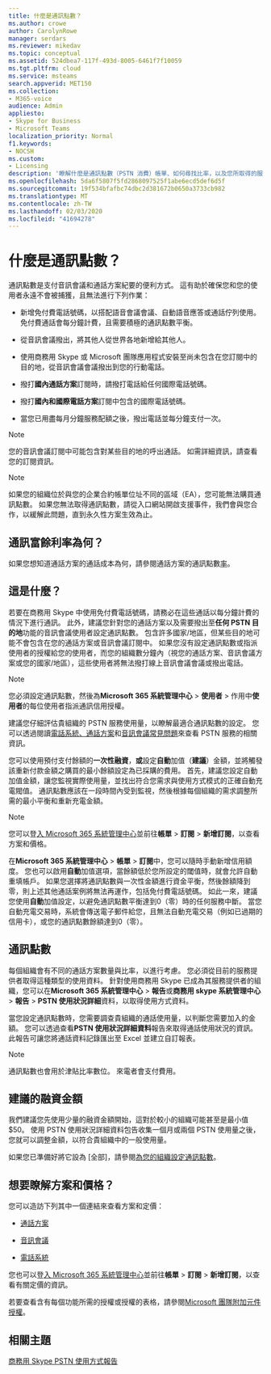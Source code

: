 ```yaml
---
title: 什麼是通訊點數？
ms.author: crowe
author: CarolynRowe
manager: serdars
ms.reviewer: mikedav
ms.topic: conceptual
ms.assetid: 524dbea7-117f-493d-8005-6461f7f10059
ms.tgt.pltfrm: cloud
ms.service: msteams
search.appverid: MET150
ms.collection:
- M365-voice
audience: Admin
appliesto:
- Skype for Business
- Microsoft Teams
localization_priority: Normal
f1.keywords:
- NOCSH
ms.custom:
- Licensing
description: '瞭解什麼是通訊點數（PSTN 消費）帳單、如何尋找比率，以及您所取得的服務。 '
ms.openlocfilehash: 5da6f5807f5fd2868097525f1abe6ecd5def6d5f
ms.sourcegitcommit: 19f534bfafbc74dbc2d381672b0650a3733cb982
ms.translationtype: MT
ms.contentlocale: zh-TW
ms.lasthandoff: 02/03/2020
ms.locfileid: "41694278"
---
```

# <a name="what-are-communications-credits"></a>什麼是通訊點數？

通訊點數是支付音訊會議和通話方案紀要的便利方式。 這有助於確保您和您的使用者永遠不會被捕獲，且無法進行下列作業：
  
- 新增免付費電話號碼，以搭配語音會議會議、自動語音應答或通話佇列使用。 免付費通話會每分鐘計費，且需要積極的通訊點數平衡。
    
- 從音訊會議撥出，將其他人從世界各地新增給其他人。
    
- 使用商務用 Skype 或 Microsoft 團隊應用程式安裝至尚未包含在您訂閱中的目的地，從音訊會議會議撥出到您的行動電話。
    
- 撥打**國內通話方案**訂閱時，請撥打電話給任何國際電話號碼。
    
- 撥打**國內和國際電話方案**訂閱中包含的國際電話號碼。
    
- 當您已用盡每月分鐘服務配額之後，撥出電話並每分鐘支付一次。
    
> [!NOTE]
> 您的音訊會議訂閱中可能包含對某些目的地的呼出通話。 如需詳細資訊，請查看您的訂閱資訊。 
  
> [!NOTE]
> 如果您的組織位於與您的企業合約帳單位址不同的區域（EA），您可能無法購買通訊點數。 如果您無法取得通訊點數，請從入口網站開啟支援事件，我們會與您合作，以緩解此問題，直到永久性方案生效為止。 
  
## <a name="what-are-the-communications-credits-rates"></a>通訊富餘利率為何？

如果您想知道通話方案的通話成本為何，請參閱通話方案的通訊點數[率](https://products.office.com/en-us/microsoft-teams/online-meeting-solutions#Rates)。
  
## <a name="what-is-it"></a>這是什麼？

若要在商務用 Skype 中使用免付費電話號碼，請務必在這些通話以每分鐘計費的情況下進行通訊。 此外，建議您針對您的通話方案以及需要撥出至**任何 PSTN 目的地**功能的音訊會議使用者設定通訊點數。 包含許多國家/地區，但某些目的地可能不會包含在您的通話方案或音訊會議訂閱中。 如果您沒有設定通訊點數或指派使用者的授權給您的使用者，而您的組織數分鐘內（視您的通話方案、音訊會議方案或您的國家/地區），這些使用者將無法撥打線上音訊會議會議或撥出電話。
  
> [!NOTE]
> 您必須設定通訊點數，然後為**Microsoft 365 系統管理中心** > **使用者** > 作用中**使用者**的每位使用者指派通訊信用授權。 
  
建議您仔細評估貴組織的 PSTN 服務使用量，以瞭解最適合通訊點數的設定。 您可以透過閱讀[電話系統、通話方案](calling-plan-landing-page.md)和[音訊會議常見問題](Audio-Conferencing-common-questions.md)來查看 PSTN 服務的相關資訊。
  
您可以使用預付支付餘額的**一次性融資**，**或**設定**自動**加值（**建議**）金額，並將觸發該重新付款金額之購買的最小餘額設定為已採購的費用。 首先，建議您設定自動加值金額，讓您監視實際使用量，並找出符合您需求與使用方式模式的正確自動充電閥值。 通訊點數應該在一段時間內受到監視，然後根據每個組織的需求調整所需的最小平衡和重新充電金額。
  
> [!NOTE]
> 您可以登[入 Microsoft 365 系統管理中心](https://portal.office.com/adminportal/home?add=sub&amp;adminportal=1#/catalog)並前往**帳單** > **訂閱** > **新增訂閱**，以查看方案和價格。 
  
在**Microsoft 365 系統管理中心** > **帳單** > **訂閱**中，您可以隨時手動新增信用額度。 您也可以啟用**自動**加值選項，當餘額低於您所設定的閾值時，就會允許自動重填帳戶。 如果您選擇將通訊點數與一次性金額進行資金平衡，然後餘額降到零，則上述其他通話案例將無法再運作，包括免付費電話號碼。 如此一來，建議您使用**自動**加值設定，以避免通訊點數平衡達到0（零）時的任何服務中斷。 當您自動充電交易時，系統會傳送電子郵件給您，且無法自動充電交易（例如已過期的信用卡），或您的通訊點數餘額達到0（零）。
  
## <a name="communications-credits"></a>通訊點數

每個組織會有不同的通話方案數量與比率，以進行考慮。 您必須從目前的服務提供者取得這種類型的使用資料。 針對使用商務用 Skype 已成為其服務提供者的組織，您可以在**Microsoft 365 系統管理中心** > **報告**或**商務用 skype 系統管理中心** > **報告** > **PSTN 使用狀況詳細**資料，以取得使用方式資料。
  
當您設定通訊點數時，您需要調查貴組織的通話使用量，以判斷您需要加入的金額。 您可以透過查看**PSTN 使用狀況詳細資料**報告來取得通話使用狀況的資訊。 此報告可讓您將通話資料記錄匯出至 Excel 並建立自訂報表。

> [!NOTE]
> 通訊點數也會用於津貼比率數位。 來電者會支付費用。
  
## <a name="recommended-funding-amounts"></a>建議的融資金額

我們建議您先使用少量的融資金額開始，這對於較小的組織可能甚至是最小值 $50。 使用 PSTN 使用狀況詳細資料包告收集一個月或兩個 PSTN 使用量之後，您就可以調整金額，以符合貴組織中的一般使用量。
  
如果您已準備好將它設為 [全部]，請參閱[為您的組織設定通訊點數](set-up-communications-credits-for-your-organization.md)。
  
## <a name="want-to-know-about-plans-and-pricing"></a>想要瞭解方案和價格？

您可以造訪下列其中一個連結來查看方案和定價：
  
- [通話方案](https://go.microsoft.com/fwlink/?linkid=799761)
    
- [音訊會議](https://go.microsoft.com/fwlink/?linkid=799762)
    
- [電話系統](https://go.microsoft.com/fwlink/?linkid=799763 )
    
您也可以登[入 Microsoft 365 系統管理中心](https://portal.office.com/adminportal/home?add=sub&amp;adminportal=1#/catalog)並前往**帳單** > **訂閱** > **新增訂閱**，以查看有關定價的資訊。
  
若要查看含有每個功能所需的授權或授權的表格，請參閱[Microsoft 團隊附加元件授權](teams-add-on-licensing/microsoft-teams-add-on-licensing.md)。
  
## <a name="related-topics"></a>相關主題
[商務用 Skype PSTN 使用方式報告](/SkypeForBusiness/skype-for-business-online-reporting/pstn-usage-report)

  
 
